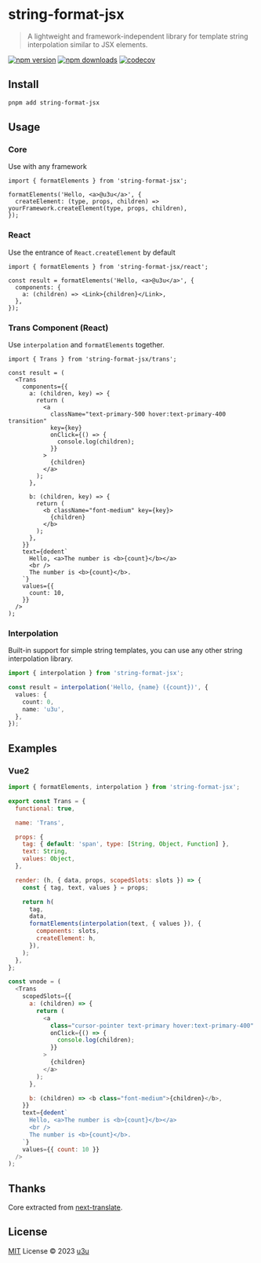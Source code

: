 # string-format-jsx

> A lightweight and framework-independent library for template string interpolation similar to JSX elements.

[![npm version](https://badgen.net/npm/v/string-format-jsx)](https://npm.im/string-format-jsx) [![npm downloads](https://badgen.net/npm/dm/string-format-jsx)](https://npm.im/string-format-jsx) [![codecov](https://codecov.io/gh/u3u/string-format-jsx/graph/badge.svg)](https://codecov.io/gh/u3u/string-format-jsx)

## Install

```sh
pnpm add string-format-jsx
```

## Usage

### Core

Use with any framework

```tsx
import { formatElements } from 'string-format-jsx';

formatElements('Hello, <a>@u3u</a>', {
  createElement: (type, props, children) => yourFramework.createElement(type, props, children),
});
```

### React

Use the entrance of `React.createElement` by default

```tsx
import { formatElements } from 'string-format-jsx/react';

const result = formatElements('Hello, <a>@u3u</a>', {
  components: {
    a: (children) => <Link>{children}</Link>,
  },
});
```

### Trans Component (React)

Use `interpolation` and `formatElements` together.

```tsx
import { Trans } from 'string-format-jsx/trans';

const result = (
  <Trans
    components={{
      a: (children, key) => {
        return (
          <a
            className="text-primary-500 hover:text-primary-400 transition"
            key={key}
            onClick={() => {
              console.log(children);
            }}
          >
            {children}
          </a>
        );
      },

      b: (children, key) => {
        return (
          <b className="font-medium" key={key}>
            {children}
          </b>
        );
      },
    }}
    text={dedent`
      Hello, <a>The number is <b>{count}</b></a>
      <br />
      The number is <b>{count}</b>.
    `}
    values={{
      count: 10,
    }}
  />
);
```

### Interpolation

Built-in support for simple string templates, you can use any other string interpolation library.

```ts
import { interpolation } from 'string-format-jsx';

const result = interpolation('Hello, {name} ({count})', {
  values: {
    count: 0,
    name: 'u3u',
  },
});
```

## Examples

### Vue2

```js
import { formatElements, interpolation } from 'string-format-jsx';

export const Trans = {
  functional: true,

  name: 'Trans',

  props: {
    tag: { default: 'span', type: [String, Object, Function] },
    text: String,
    values: Object,
  },

  render: (h, { data, props, scopedSlots: slots }) => {
    const { tag, text, values } = props;

    return h(
      tag,
      data,
      formatElements(interpolation(text, { values }), {
        components: slots,
        createElement: h,
      }),
    );
  },
};

const vnode = (
  <Trans
    scopedSlots={{
      a: (children) => {
        return (
          <a
            class="cursor-pointer text-primary hover:text-primary-400"
            onClick={() => {
              console.log(children);
            }}
          >
            {children}
          </a>
        );
      },

      b: (children) => <b class="font-medium">{children}</b>,
    }}
    text={dedent`
      Hello, <a>The number is <b>{count}</b></a>
      <br />
      The number is <b>{count}</b>.
    `}
    values={{ count: 10 }}
  />
);
```

## Thanks

Core extracted from [next-translate](https://github.com/aralroca/next-translate).

## License

[MIT](./LICENSE) License © 2023 [u3u](https://github.com/u3u)
